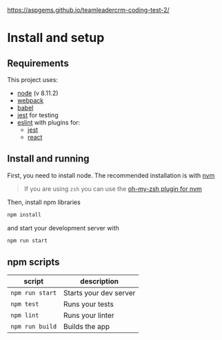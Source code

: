 https://aspgems.github.io/teamleadercrm-coding-test-2/

# Install and setup

## Requirements
This project uses:

- [node](https://nodejs.org/es/) (v 8.11.2)
- [webpack](https:webpack.js.org/)
- [babel](https://babeljs.io/)
- [jest](https://facebook.github.io/jest/) for testing
- [eslint](https://eslint.org/) with plugins for:
  - [jest](https://github.com/jest-community/eslint-plugin-jest)
  - [react](https://github.com/yannickcr/eslint-plugin-react)

## Install and running
First, you need to install node. The recommended installation is with [nvm](https://github.com/creationix/nvm)
>If you are using `zsh` you can use the [oh-my-zsh plugin for nvm](https://github.com/robbyrussell/oh-my-zsh/blob/master/lib/nvm.zsh)

Then, install npm libraries
```bash
npm install
```

and start your development server with
```bash
npm run start
```
## npm scripts
|script         |description           |
|---------------|----------------------|
|`npm run start`|Starts your dev server|
|`npm test`     |Runs your tests       |
|`npm lint`     |Runs your linter      |
|`npm run build`|Builds the app        |
